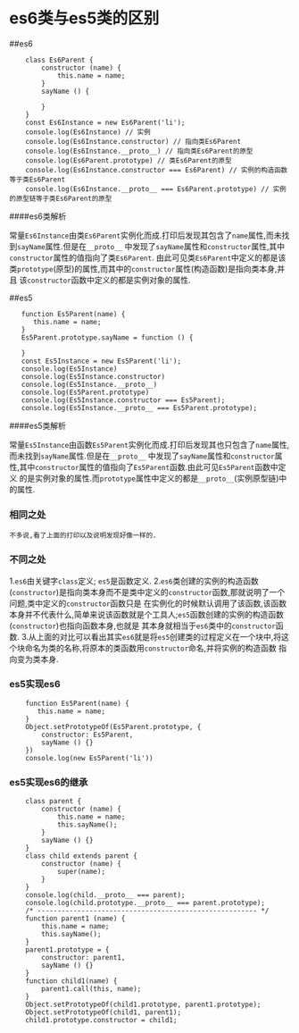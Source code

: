 # es6类与es5类的区别

##es6

```ecmascript 6
    class Es6Parent {
        constructor (name) {
            this.name = name;
        }
        sayName () {
    
        }
    }
    const Es6Instance = new Es6Parent('li');
    console.log(Es6Instance) // 实例
    console.log(Es6Instance.constructor) // 指向类Es6Parent
    console.log(Es6Instance.__proto__) // 指向类Es6Parent的原型
    console.log(Es6Parent.prototype) // 类Es6Parent的原型
    console.log(Es6Instance.constructor === Es6Parent) // 实例的构造函数等于类Es6Parent
    console.log(Es6Instance.__proto__ === Es6Parent.prototype) // 实例的原型链等于类Es6Parent的原型
```
####es6类解析

常量`Es6Instance`由类`Es6Parent`实例化而成.打印后发现其包含了`name`属性,而未找到`sayName`属性.但是在`__proto__`
中发现了`sayName`属性和`constructor`属性,其中`constructor`属性的值指向了类`Es6Parent`.
由此可见类`Es6Parent`中定义的都是该类`prototype`(原型)的属性,而其中的`constructor`属性(构造函数)是指向类本身,并且
该`constructor`函数中定义的都是实例对象的属性.
   
##es5
 ```ecmascript 6
    function Es5Parent(name) {
       this.name = name;
    }
    Es5Parent.prototype.sayName = function () {
    
    }
    const Es5Instance = new Es5Parent('li');
    console.log(Es5Instance)
    console.log(Es5Instance.constructor)
    console.log(Es5Instance.__proto__)
    console.log(Es5Parent.prototype)
    console.log(Es5Instance.constructor === Es5Parent);
    console.log(Es5Instance.__proto__ === Es5Parent.prototype);
```

####es5类解析

常量`Es5Instance`由函数`Es5Parent`实例化而成.打印后发现其也只包含了`name`属性,而未找到`sayName`属性.但是在`__proto__`
中发现了`sayName`属性和`constructor`属性,其中`constructor`属性的值指向了`Es5Parent`函数.由此可见`Es5Parent`函数中定义
的是实例对象的属性.而`prototype`属性中定义的都是`__proto__`(实例原型链)中的属性.



### 相同之处
    
    不多说,看了上面的打印以及说明发现好像一样的.
    
### 不同之处

1.`es6`由关键字`class`定义; `es5`是函数定义.
2.`es6`类创建的实例的构造函数(`constructor`)是指向类本身而不是类中定义的`constructor`函数,那就说明了一个问题,类中定义的`constructor`函数只是
在实例化的时候默认调用了该函数,该函数本身并不代表什么,简单来说该函数就是个工具人;`es5`函数创建的实例的构造函数(`constructor`)也指向函数本身,也就是
其本身就相当于`es6`类中的`constructor`函数.
3.从上面的对比可以看出其实`es6`就是将`es5`创建类的过程定义在一个块中,将这个块命名为类的名称,将原本的类函数用`constructor`命名,并将实例的构造函数
指向变为类本身.


### es5实现es6

```ecmascript 6
    function Es5Parent(name) {
       this.name = name;
    }
    Object.setPrototypeOf(Es5Parent.prototype, {
        constructor: Es5Parent,
        sayName () {}
    })
    console.log(new Es5Parent('li'))
```

### es5实现es6的继承

```ecmascript 6
    class parent {
        constructor (name) {
            this.name = name;
            this.sayName();
        }
        sayName () {}
    }
    class child extends parent {
        constructor (name) {
            super(name);
        }
    }
    console.log(child.__proto__ === parent);
    console.log(child.prototype.__proto__ === parent.prototype);
    /* ------------------------------------------------------- */
    function parent1 (name) {
        this.name = name;
        this.sayName();
    }
    parent1.prototype = {
        constructor: parent1,
        sayName () {}
    }
    function child1(name) {
        parent1.call(this, name);
    }
    Object.setPrototypeOf(child1.prototype, parent1.prototype);
    Object.setPrototypeOf(child1, parent1);
    child1.prototype.constructor = child1;
```
















